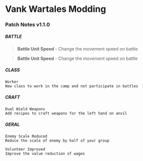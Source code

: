# Vank Wartales Modding

### Patch Notes v1.1.0

##### BATTLE
> **Battle Unit Speed** - Change the movement speed on battle

> **Battle Unit Speed** - Change the movement speed on battle

##### CLASS
```
Worker
New class to work in the camp and not participate in battles
```

##### CRAFT
```
Dual Wield Weapons
Add recipes to craft weapons for the left hand on anvil
```

##### GERAL
```
Enemy Scale Reduced
Reduce the scale of enemy by half of your group
```
```
Volunteer Improved
Improve the value reduction of wages
```
